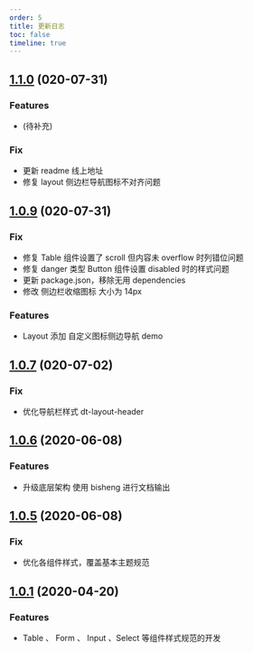 ```yaml
---
order: 5
title: 更新日志
toc: false
timeline: true
---
```


## [1.1.0](http://gitlab.prod.dtstack.cn/dt-insight-front/infrastructure/ant-design-dtinsight-theme/tree/v1.1.0) (020-07-31)

### Features

* (待补充)

### Fix

* 更新 readme 线上地址
* 修复 layout 侧边栏导航图标不对齐问题

## [1.0.9](http://gitlab.prod.dtstack.cn/dt-insight-front/infrastructure/ant-design-dtinsight-theme/tree/v1.0.9) (020-07-31)

### Fix

* 修复 Table 组件设置了 scroll 但内容未 overflow 时列错位问题
* 修复 danger 类型 Button 组件设置 disabled 时的样式问题
* 更新 package.json，移除无用 dependencies
* 修改 侧边栏收缩图标 大小为 14px

### Features

* Layout 添加 自定义图标侧边导航 demo

## [1.0.7](http://gitlab.prod.dtstack.cn/dt-insight-front/infrastructure/ant-design-dtinsight-theme/tree/v1.0.7) (020-07-02)

### Fix

* 优化导航栏样式 dt-layout-header

## [1.0.6](http://gitlab.prod.dtstack.cn/dt-insight-front/infrastructure/ant-design-dtinsight-theme/tree/v1.0.6) (2020-06-08)

### Features

* 升级底层架构 使用 bisheng 进行文档输出

## [1.0.5](http://gitlab.prod.dtstack.cn/dt-insight-front/infrastructure/ant-design-dtinsight-theme/tree/v1.0.5) (2020-06-08)

### Fix

* 优化各组件样式，覆盖基本主题规范

## [1.0.1](http://gitlab.prod.dtstack.cn/dt-insight-front/infrastructure/ant-design-dtinsight-theme/tree/v1.0.1) (2020-04-20)

### Features

* Table 、 Form 、 Input 、Select 等组件样式规范的开发
